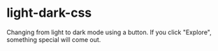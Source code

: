 # light-dark-css
Changing from light to dark mode using a button. If you click "Explore", something special will come out.
